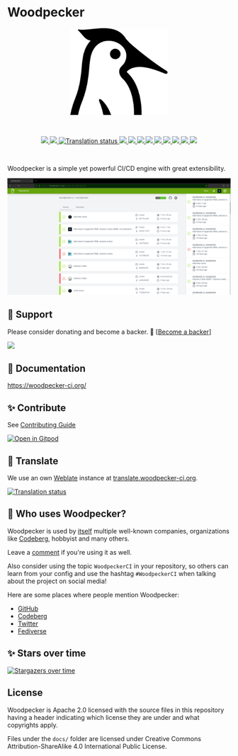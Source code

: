 # Woodpecker

<p align="center">
  <a href="https://github.com/woodpecker-ci/woodpecker/">
    <img alt="Woodpecker" src="docs/static/img/logo.svg" width="220"/>
  </a>
</p>
<br/>
<p align="center">
  <a href="https://ci.woodpecker-ci.org/repos/3780" title="Build Status">
    <img src="https://ci.woodpecker-ci.org/api/badges/3780/status.svg">
  </a>
  <a href="https://codecov.io/gh/woodpecker-ci/woodpecker">
    <img src="https://codecov.io/gh/woodpecker-ci/woodpecker/branch/main/graph/badge.svg"/>
  </a>
  <a href="https://translate.woodpecker-ci.org/engage/woodpecker-ci/">
    <img src="https://translate.woodpecker-ci.org/widgets/woodpecker-ci/-/ui/svg-badge.svg" alt="Translation status" />
  </a>
  <a href="https://discord.gg/fcMQqSMXJy" title="Join the Discord chat at https://discord.gg/fcMQqSMXJy">
    <img src="https://img.shields.io/discord/838698813463724034.svg?label=discord">
  </a>
  <a href="https://matrix.to/#/#woodpecker:matrix.org" title="Join the Matrix space at https://matrix.to/#/#woodpecker:matrix.org">
    <img src="https://img.shields.io/matrix/woodpecker:matrix.org?label=matrix">
  </a>
  <a href="https://goreportcard.com/report/github.com/woodpecker-ci/woodpecker" title="Go Report Card">
    <img src="https://goreportcard.com/badge/github.com/woodpecker-ci/woodpecker">
  </a>
  <a href="https://pkg.go.dev/go.woodpecker-ci.org/woodpecker/v2" title="go reference">
    <img src="https://pkg.go.dev/badge/go.woodpecker-ci.org/woodpecker/v2">
  </a>
  <a href="https://github.com/woodpecker-ci/woodpecker/releases/latest" title="GitHub release">
    <img src="https://img.shields.io/github/v/release/woodpecker-ci/woodpecker?sort=semver">
  </a>
  <a href="https://hub.docker.com/r/woodpeckerci/woodpecker-server" title="Docker pulls">
    <img src="https://img.shields.io/docker/pulls/woodpeckerci/woodpecker-server">
  </a>
  <a href="https://opensource.org/licenses/Apache-2.0" title="License: Apache-2.0">
    <img src="https://img.shields.io/badge/License-Apache%202.0-blue.svg">
  </a>
  <a href="https://bestpractices.coreinfrastructure.org/projects/5309">
    <img src="https://bestpractices.coreinfrastructure.org/projects/5309/badge">
  </a>
  <a href="https://results.pre-commit.ci/repo/github/179344069" title="pre-commit.ci">
    <img src="https://results.pre-commit.ci/badge/github/woodpecker-ci/woodpecker/main.svg">
  </a>
</p>
<br/>

Woodpecker is a simple yet powerful CI/CD engine with great extensibility.

![woodpecker](docs/docs/woodpecker.png)

## 🫶 Support

Please consider donating and become a backer. 🙏 [[Become a backer](https://opencollective.com/woodpecker-ci#category-CONTRIBUTE)]

<a href="https://opencollective.com/woodpecker-ci" target="_blank"><img src="https://opencollective.com/woodpecker-ci/backers.svg?width=890"></a>

## 📖 Documentation

<https://woodpecker-ci.org/>

## ✨ Contribute

See [Contributing Guide](CONTRIBUTING.md)

[![Open in Gitpod](https://gitpod.io/button/open-in-gitpod.svg)](https://woodpecker-ci.org/docs/next/development/getting-started#gitpod)

## 📣 Translate

We use an own [Weblate](https://weblate.org/en/) instance at [translate.woodpecker-ci.org](https://translate.woodpecker-ci.org).

<a href="https://translate.woodpecker-ci.org/engage/woodpecker-ci/">
  <img src="https://translate.woodpecker-ci.org/widgets/woodpecker-ci/-/ui/multi-blue.svg" alt="Translation status" />
</a>

## 👋 Who uses Woodpecker?

Woodpecker is used by [itself](https://ci.woodpecker-ci.org/woodpecker/woodpecker-ci/) multiple well-known companies, organizations like [Codeberg](https://codeberg.org), hobbyist and many others.

Leave a [comment](https://github.com/woodpecker-ci/woodpecker/discussions/2149) if you're using it as well.

Also consider using the topic `WoodpeckerCI` in your repository, so others can learn from your config and use the hashtag `#WoodpeckerCI` when talking about the project on social media!

Here are some places where people mention Woodpecker:

- [GitHub](https://github.com/topics/WoodpeckerCI)
- [Codeberg](https://codeberg.org/explore/repos?q=woodpeckerci&topic=1)
- [Twitter](https://twitter.com/search?q=%23WoodpeckerCI&src=typed_query)
- [Fediverse](https://mastodon.social/tags/WoodpeckerCI)

## ✨ Stars over time

[![Stargazers over time](https://starchart.cc/woodpecker-ci/woodpecker.svg)](https://starchart.cc/woodpecker-ci/woodpecker)

## License

Woodpecker is Apache 2.0 licensed with the source files in this repository having a header indicating which license they are under and what copyrights apply.

Files under the `docs/` folder are licensed under Creative Commons Attribution-ShareAlike 4.0 International Public License.
